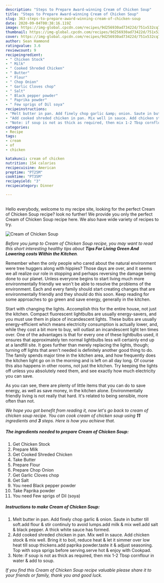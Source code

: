 ```yaml
---
description: "Steps to Prepare Award-winning Cream of Chicken Soup"
title: "Steps to Prepare Award-winning Cream of Chicken Soup"
slug: 363-steps-to-prepare-award-winning-cream-of-chicken-soup
date: 2020-09-04T00:38:16.119Z
image: https://img-global.cpcdn.com/recipes/9d256930ad73422d/751x532cq70/cream-of-chicken-soup-recipe-main-photo.jpg
thumbnail: https://img-global.cpcdn.com/recipes/9d256930ad73422d/751x532cq70/cream-of-chicken-soup-recipe-main-photo.jpg
cover: https://img-global.cpcdn.com/recipes/9d256930ad73422d/751x532cq70/cream-of-chicken-soup-recipe-main-photo.jpg
author: Sean Hammond
ratingvalue: 3.6
reviewcount: 9
recipeingredient:
- " Chicken Stock"
- " Milk"
- " Cooked Shreded Chicken"
- " Butter"
- " Flour"
- " Chop Onion"
- " Garlic Cloves chop"
- " Salt"
- " Black pepper powder"
- " Paprika powder"
- " Few sprigs of Dil soya"
recipeinstructions:
- "Melt butter in pan. Add finely chop garlic &amp; onion. Saute in butter till soft.add flour &amp; stir continuly to avoid lumps.add milk &amp; mix well.add salt &amp; black pepper. A thick white sauce has formed."
- "Add cooked shreded chicken in pan. Mix well in sauce. Add chicken stock &amp; mix well. Bring it to boil, reduce heat &amp; let it simmer over low heat till soup thickens.add paprika powder.taste it &amp; adjust seasoning. Top with soya sprigs before serving.serve hot &amp; enjoy with Cookpad."
- "Note: if soup is not as thick as required, then mix 1-2 Tbsp cornflour in water &amp; add to soup."
categories:
- Recipe
tags:
- cream
- of
- chicken

katakunci: cream of chicken 
nutrition: 154 calories
recipecuisine: American
preptime: "PT25M"
cooktime: "PT35M"
recipeyield: "3"
recipecategory: Dinner

---
```

<br>
Hello everybody, welcome to my recipe site, looking for the perfect Cream of Chicken Soup recipe? look no further! We provide you only the perfect Cream of Chicken Soup recipe here. We also have wide variety of recipes to try.
<br>


![Cream of Chicken Soup](https://img-global.cpcdn.com/recipes/9d256930ad73422d/751x532cq70/cream-of-chicken-soup-recipe-main-photo.jpg)

<i>Before you jump to Cream of Chicken Soup recipe, you may want to read this short interesting healthy tips about 
<strong>Tips For Living Green And Lowering costs Within the Kitchen</strong>.</i>
</br>

Remember when the only people who cared about the natural environment were tree huggers along with hippies? Those days are over, and it seems we all realize our role in stopping and perhaps reversing the damage being done to our planet. Unless everyone begins to start living much more environmentally friendly we won't be able to resolve the problems of the environment. Each and every family should start creating changes that are environmentally friendly and they should do this soon. Keep reading for some approaches to go green and save energy, generally in the kitchen.

Start with changing the lights. Accomplish this for the entire house, not just the kitchen. Compact fluorescent lightbulbs are usually energy-savers, and you must use them in place of incandescent lights. These bulbs are usually energy-efficient which means electricity consumption is actually lower, and, while they cost a bit more to buy, will outlast an incandescent light ten times over. One of the advantages is that for every one of these lightbulbs used, it ensures that approximately ten normal lightbulbs less will certainly end up at a landfill site. It goes further than merely replacing the lights, though; turning off lights that aren't needed is definitely another good thing to do. The family spends major time in the kitchen area, and how frequently does the kitchen light go on in the morning and is left on all day long. Of course this also happens in other rooms, not just the kitchen. Try keeping the lights off unless you absolutely need them, and see exactly how much electricity you can save.

As you can see, there are plenty of little items that you can do to save energy, as well as save money, in the kitchen alone. Environmentally friendly living is not really that hard. It's related to being sensible, more often than not.


<i>We hope you got benefit from reading it, now let's go back to cream of chicken soup recipe. You can cook cream of chicken soup using <strong>11</strong> ingredients and <strong>3</strong> steps. Here is how you achieve that.
</i>

##### The ingredients needed to prepare Cream of Chicken Soup:

1. Get  Chicken Stock
1. Prepare  Milk
1. Get  Cooked Shreded Chicken
1. Take  Butter
1. Prepare  Flour
1. Prepare  Chop Onion
1. Get  Garlic Cloves chop
1. Get  Salt
1. You need  Black pepper powder
1. Take  Paprika powder
1. You need  Few sprigs of Dil (soya)


##### Instructions to make Cream of Chicken Soup:

1. Melt butter in pan. Add finely chop garlic &amp; onion. Saute in butter till soft.add flour &amp; stir continuly to avoid lumps.add milk &amp; mix well.add salt &amp; black pepper. A thick white sauce has formed.
1. Add cooked shreded chicken in pan. Mix well in sauce. Add chicken stock &amp; mix well. Bring it to boil, reduce heat &amp; let it simmer over low heat till soup thickens.add paprika powder.taste it &amp; adjust seasoning. Top with soya sprigs before serving.serve hot &amp; enjoy with Cookpad.
1. Note: if soup is not as thick as required, then mix 1-2 Tbsp cornflour in water &amp; add to soup.


<i>If you find this Cream of Chicken Soup recipe valuable please share it to your friends or family, thank you and good luck.</i>
